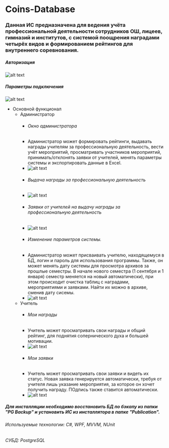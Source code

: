 # Coins-Database
### Данная ИС предназначена для ведения учёта профессиональной деятельности сотрудников ОШ, лицеев, гимназий и институтов, с системой поощрения наградами четырёх видов и формированием рейтингов для внутреннего соревнования.
##### Авторизация
![alt text](Resources/Screenshots/AuthorizationWindow.png "Авторизация")​
##### Параметры подключения
![alt text](Resources/Screenshots/Parameters.png "Параметры подключения")​
+ Основной функционал
  + Администратор
    + ###### Окно администратора
    + Администратор может формировать рейтинги, выдавать награды учителям за профессиональную деятельность, вести учёт мероприятий, просматривать участников мероприятий, принимать/отклонять заявки от учителей, менять параметры системы и экспортировать данные в Excel.
    + ![alt text](Resources/Screenshots/AdminWindow.png "Окно администратора")​
    + ###### Выдача награды за профессиональную деятельность
    + ![alt text](Resources/Screenshots/RewardWindow.png "Награждение")​
    + ###### Заявки от учителей на выдачу награды за профессиональную деятельность
    + ![alt text](Resources/Screenshots/MessagesWindow.png "Заявки")​
    + ###### Изменение параметров системы.
    + Администратор может присваивать учителю, находящемуся в БД, логин и пароль для использования программы. Также, он может менять дату системы для просмотра архивов за прошлые семестры. В начале нового семестра (1 сентября и 1 января) семестр меняется на новый автоматически), при этом происходит очистка таблиц с наградами, мероприятиями и заявками. Найти их можно в архиве, сменив дату сисемы.
    + ![alt text](Resources/Screenshots/SystemParameters.png "Заявки")​
  + Учитель
    + ###### Мои награды
    + Учитель может просматривать свои награды и общий рейтинг, для поднятия сопернического духа и большей мотивации.
    + ![alt text](Resources/Screenshots/TeacherRewards.png "Награды учителя")​
    + ###### Мои заявки
    + Учитель может просматривать свои заявки и видеть их статус. Новая заявка генерируется автоматически, требуя от учителя лишь указание мероприятия, за которое он хочет получить награду. ПОдпись также ставится автоматически.
    + ![alt text](Resources/Screenshots/TeacherRequest.png "Заявки учителя")​
##### Для инсталляции необходимо восстановить БД по бэкапу из папки "PG Backup" и установить ИС из инсталлятора в папке "Publication".  
###### Используемые технологии: C#, WPF, MVVM, NUnit
###### СУБД: PostgreSQL
